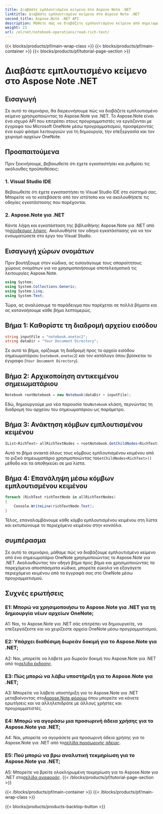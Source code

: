 ```yaml
---
title: Διαβάστε εμπλουτισμένο κείμενο στο Aspose Note .NET
linktitle: Διαβάστε εμπλουτισμένο κείμενο στο Aspose Note .NET
second_title: Aspose.Note .NET API
description: Μάθετε πώς να διαβάζετε εμπλουτισμένο κείμενο από σημειωματάρια OneNote μέσω προγραμματισμού χρησιμοποιώντας το Aspose.Note για .NET. Ακολουθήστε το βήμα προς βήμα σεμινάριο μας για εύκολη ενσωμάτωση.
weight: 23
url: /el/net/notebook-operations/read-rich-text/
---
```


{{< blocks/products/pf/main-wrap-class >}}
{{< blocks/products/pf/main-container >}}
{{< blocks/products/pf/tutorial-page-section >}}

# Διαβάστε εμπλουτισμένο κείμενο στο Aspose Note .NET

## Εισαγωγή

Σε αυτό το σεμινάριο, θα διερευνήσουμε πώς να διαβάζετε εμπλουτισμένο κείμενο χρησιμοποιώντας το Aspose.Note για .NET. Το Aspose.Note είναι ένα ισχυρό API που επιτρέπει στους προγραμματιστές να εργάζονται με έγγραφα του Microsoft OneNote μέσω προγραμματισμού, προσφέροντας ένα ευρύ φάσμα λειτουργιών για τη δημιουργία, την επεξεργασία και τον χειρισμό αρχείων OneNote.

## Προαπαιτούμενα

Πριν ξεκινήσουμε, βεβαιωθείτε ότι έχετε εγκαταστήσει και ρυθμίσει τις ακόλουθες προϋποθέσεις:

### 1. Visual Studio IDE

Βεβαιωθείτε ότι έχετε εγκαταστήσει το Visual Studio IDE στο σύστημά σας. Μπορείτε να το κατεβάσετε από τον ιστότοπο και να ακολουθήσετε τις οδηγίες εγκατάστασης που παρέχονται.

### 2. Aspose.Note για .NET

 Κάντε λήψη και εγκατάσταση της βιβλιοθήκης Aspose.Note για .NET από το[σύνδεσμος λήψης](https://releases.aspose.com/note/net/). Ακολουθήστε τον οδηγό εγκατάστασης για να τον ενσωματώσετε στο έργο του Visual Studio.

## Εισαγωγή χώρων ονομάτων

Πριν βουτήξουμε στον κώδικα, ας εισαγάγουμε τους απαραίτητους χώρους ονομάτων για να χρησιμοποιήσουμε αποτελεσματικά τις λειτουργίες Aspose.Note.

```csharp
using System;
using System.Collections.Generic;
using System.Linq;
using System.Text;
```

Τώρα, ας αναλύσουμε το παράδειγμα που παρέχεται σε πολλά βήματα και ας κατανοήσουμε κάθε βήμα λεπτομερώς.

## Βήμα 1: Καθορίστε τη διαδρομή αρχείου εισόδου

```csharp
string inputFile = "notebook.onetoc2";
string dataDir = "Your Document Directory";
```

Σε αυτό το βήμα, ορίζουμε τη διαδρομή προς το αρχείο εισόδου σημειωματάριου (`notebook.onetoc2`) και τον κατάλογο όπου βρίσκεται το έγγραφο (`Your Document Directory`).

## Βήμα 2: Αρχικοποίηση αντικειμένου σημειωματάριου

```csharp
Notebook rootNotebook = new Notebook(dataDir + inputFile);
```

 Εδώ, δημιουργούμε μια νέα παρουσία του`Notebook` κλάση, περνώντας τη διαδρομή του αρχείου του σημειωματάριου ως παράμετρο.

## Βήμα 3: Ανάκτηση κόμβων εμπλουτισμένου κειμένου

```csharp
IList<RichText> allRichTextNodes = rootNotebook.GetChildNodes<RichText>();
```

 Αυτό το βήμα ανακτά όλους τους κόμβους εμπλουτισμένου κειμένου από το ριζικό σημειωματάριο χρησιμοποιώντας το`GetChildNodes<RichText>()` μέθοδο και τα αποθηκεύει σε μια λίστα.

## Βήμα 4: Επανάληψη μέσω κόμβων εμπλουτισμένου κειμένου

```csharp
foreach (RichText richTextNode in allRichTextNodes)
{
    Console.WriteLine(richTextNode.Text);
}
```

Τέλος, επαναλαμβάνουμε κάθε κόμβο εμπλουτισμένου κειμένου στη λίστα και εκτυπώνουμε το περιεχόμενο κειμένου στην κονσόλα.

## συμπέρασμα

Σε αυτό το σεμινάριο, μάθαμε πώς να διαβάζουμε εμπλουτισμένο κείμενο από ένα σημειωματάριο OneNote χρησιμοποιώντας το Aspose.Note για .NET. Ακολουθώντας τον οδηγό βήμα προς βήμα και χρησιμοποιώντας τα παρεχόμενα αποσπάσματα κώδικα, μπορείτε εύκολα να εξαγάγετε περιεχόμενο κειμένου από τα έγγραφά σας στο OneNote μέσω προγραμματισμού.

## Συχνές ερωτήσεις

### Ε1: Μπορώ να χρησιμοποιήσω το Aspose.Note για .NET για τη δημιουργία νέων αρχείων OneNote;

A1: Ναι, το Aspose.Note για .NET σάς επιτρέπει να δημιουργείτε, να επεξεργάζεστε και να χειρίζεστε αρχεία OneNote μέσω προγραμματισμού.

### Ε2: Υπάρχει διαθέσιμη δωρεάν δοκιμή για το Aspose.Note για .NET;

 A2: Ναι, μπορείτε να λάβετε μια δωρεάν δοκιμή του Aspose.Note για .NET από το[σελίδα έκδοσης](https://releases.aspose.com/).

### Ε3: Πώς μπορώ να λάβω υποστήριξη για το Aspose.Note για .NET;

 A3: Μπορείτε να λάβετε υποστήριξη για το Aspose.Note για .NET μεταβαίνοντας στο[Aspose.Note φόρουμ](https://forum.aspose.com/c/note/28) όπου μπορείτε να κάνετε ερωτήσεις και να αλληλεπιδράτε με άλλους χρήστες και προγραμματιστές.

### Ε4: Μπορώ να αγοράσω μια προσωρινή άδεια χρήσης για το Aspose.Note για .NET;

 A4: Ναι, μπορείτε να αγοράσετε μια προσωρινή άδεια χρήσης για το Aspose.Note για .NET από το[σελίδα προσωρινής άδειας](https://purchase.aspose.com/temporary-license/).

### Ε5: Πού μπορώ να βρω αναλυτική τεκμηρίωση για το Aspose.Note για .NET;

 A5: Μπορείτε να βρείτε ολοκληρωμένη τεκμηρίωση για το Aspose.Note για .NET στο[σελίδα αναφοράς](https://reference.aspose.com/note/net/).
{{< /blocks/products/pf/tutorial-page-section >}}

{{< /blocks/products/pf/main-container >}}
{{< /blocks/products/pf/main-wrap-class >}}

{{< blocks/products/products-backtop-button >}}

